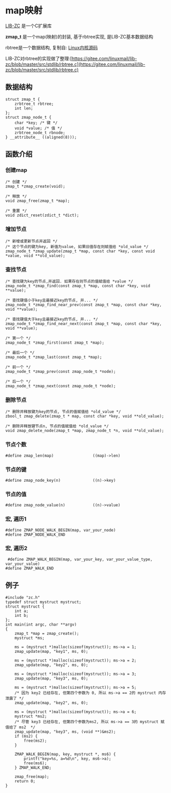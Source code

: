 # map映射

[LIB-ZC](https://gitee.com/linuxmail/lib-zc) 是一个C扩展库

**zmap_t** 是一个map(映射)的封装, 基于rbtree实现, 是LIB-ZC基本数据结构

rbtree是一个数据结构, 复制自: [Linux内核源码](https://github.com/torvalds/linux/blob/master/lib/rbtree.c)

LIB-ZC对rbtree的实现做了整理:[https://gitee.com/linuxmail/lib-zc/blob/master/src/stdlib/rbtree.c](https://gitee.com/linuxmail/lib-zc/blob/master/src/stdlib/rbtree.c)

## 数据结构

```
struct zmap_t {
    zrbtree_t rbtree;
    int len;
};
struct zmap_node_t {
    char *key; /* 键 */ 
    void *value; /* 值 */
    zrbtree_node_t rbnode;
} __attribute__ ((aligned(8)));
```

## 函数介绍

### 创建map

```
/* 创建 */
zmap_t *zmap_create(void);

/* 释放 */
void zmap_free(zmap_t *map);

/* 重置 */
void zdict_reset(zdict_t *dict);
```

### 增加节点

```
/* 新增或更新节点并返回 */
/* 这个节点的键为key, 新值为value, 如果旧值存在则赋值给 *old_value */
zmap_node_t *zmap_update(zmap_t *map, const char *key, const void *value, void **old_value);
```

### 查找节点

```
/* 查找键为key的节点,并返回. 如果存在则节点的值赋值给 *value */
zmap_node_t *zmap_find(const zmap_t *map, const char *key, void **value);

/* 查找键值小于key且最接近key的节点, 并... */
zmap_node_t *zmap_find_near_prev(const zmap_t *map, const char *key, void **value);

/* 查找键值大于key且最接近key的节点, 并... */
zmap_node_t *zmap_find_near_next(const zmap_t *map, const char *key, void **value);

/* 第一个 */
zmap_node_t *zmap_first(const zmap_t *map);

/* 最后一个 */
zmap_node_t *zmap_last(const zmap_t *map);

/* 前一个 */
zmap_node_t *zmap_prev(const zmap_node_t *node);

/* 后一个 */
zmap_node_t *zmap_next(const zmap_node_t *node);
```

### 删除节点

```
/* 删除并释放键为key的节点, 节点的值赋值给 *old_value */
zbool_t zmap_delete(zmap_t * map, const char *key, void **old_value);

/* 删除并释放键节点n, 节点的值赋值给 *old_value */
void zmap_delete_node(zmap_t *map, zmap_node_t *n, void **old_value);

```

### 节点个数 

```
#define zmap_len(map)                 ((map)->len)
```

### 节点的键

```
#define zmap_node_key(n)              ((n)->key)
```

### 节点的值

```
#define zmap_node_value(n)            ((n)->value)
```

### 宏, 遍历1

```
#define ZMAP_NODE_WALK_BEGIN(map, var_your_node)
#define ZMAP_NODE_WALK_END
```

### 宏, 遍历2

```
 #define ZMAP_WALK_BEGIN(map, var_your_key, var_your_value_type, var_your_value)
#define ZMAP_WALK_END
```

## 例子

```
#include "zc.h"
typedef struct mystruct mystruct;
struct mystruct {
    int a;
    int b;
};
int main(int argc, char **argv)
{
    zmap_t *map = zmap_create();
    mystruct *ms;

    ms = (mystruct *)malloc(sizeof(mystruct)); ms->a = 1;
    zmap_update(map, "key1", ms, 0); 

    ms = (mystruct *)malloc(sizeof(mystruct)); ms->a = 2;
    zmap_update(map, "key2", ms, 0); 

    ms = (mystruct *)malloc(sizeof(mystruct)); ms->a = 3;
    zmap_update(map, "key3", ms, 0);

    ms = (mystruct *)malloc(sizeof(mystruct)); ms->a = 5;
    /* 因为 key2 已经存在, 但第四个参数为 0, 所以 ms->a == 2的 mystruct 内存泄露了 */
    zmap_update(map, "key2", ms, 0);

    ms = (mystruct *)malloc(sizeof(mystruct)); ms->a = 6;
    mystruct *ms2;
    /* 尽管 key3 已经存在, 但第四个参数为ms2, 所以 ms->a == 3的 mystruct 赋值给了 ms2  */
    zmap_update(map, "key3", ms, (void **)&ms2);
    if (ms2) {
        free(ms2);
    }

    ZMAP_WALK_BEGIN(map, key, mystruct *, ms6) {
        printf("key=%s, a=%d\n", key, ms6->a);
        free(ms6);
    } ZMAP_WALK_END;

    zmap_free(map);
    return 0;
}

```
